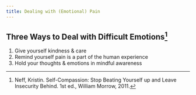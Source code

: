 ```yaml
---
title: Dealing with (Emotional) Pain
---
```


## Three Ways to Deal with Difficult Emotions[^1]

 1. Give yourself kindness & care
 2. Remind yourself pain is a part of the human experience
 3. Hold your thoughts & emotions in mindful awareness

[^1]: Neff, Kristin.
Self-Compassion: Stop Beating Yourself up and Leave Insecurity Behind.
1st ed., William Morrow, 2011.
